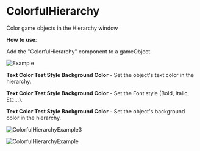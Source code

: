 # ColorfulHierarchy
Color game objects in the Hierarchy window

**How to use**:

Add the "ColorfulHierarchy" component to a gameObject.

![Example](https://github.com/neveBr/ColorfulHierarchy/assets/66878140/c007ecea-e3e7-4fa2-8804-60df4374d3f5)

**Text Color
Test Style
Background Color** - Set the object's text color in the hierarchy.

**Text Color
Test Style
Background Color** - Set the Font style (Bold, Italic, Etc...).

**Text Color
Test Style
Background Color** - Set the object's background color in the hierarchy.


![ColorfulHierarchyExample3](https://github.com/neveBr/ColorfulHierarchy/assets/66878140/b6e0a208-76f2-4547-a8c2-7726612617d5)


![ColorfulHierarchyExample](https://github.com/neveBr/ColorfulHierarchy/assets/66878140/6867144a-f6ce-4816-920e-f2625c81f64d)
